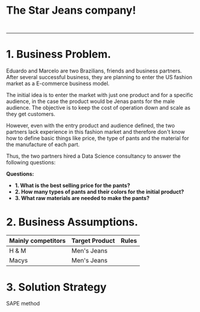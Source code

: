 # **The Star Jeans company!**

## 

![]()
***

# 1. Business Problem.

Eduardo and Marcelo are two Brazilians, friends and business partners. After several successful business, they are planning to enter the US fashion market as a E-commerce business model.

The initial idea is to enter the market with just one product and for a specific audience, in the case the product would be Jenas pants for the male audience. The objective is to keep the cost of operation down and scale as they get customers.

However, even with the entry product and audience defined, the two partners lack experience in this fashion market and therefore don't know how to define basic things like price, the type of pants and the material for the manufacture of each part.

Thus, the two partners hired a Data Science consultancy to answer the following questions:

**Questions:**
- **1. What is the best selling price for the pants?**
- **2. How many types of pants and their colors for the initial product?**
- **3. What raw materials are needed to make the pants?**

# 2. Business Assumptions.

| Mainly competitors | Target Product | Rules                                    | 
|:-------------------|:---------------|:-----------------------------------------|
| H & M              | Men's Jeans    |                                          | 
| Macys              | Men's Jeans    |                                          |


# 3. Solution Strategy
SAPE method
 
